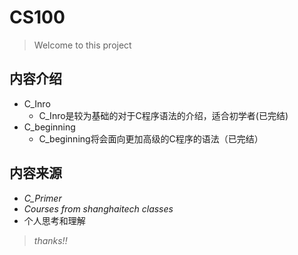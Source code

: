 # CS100
> Welcome to this project
## 内容介绍
- C_Inro
  - C_Inro是较为基础的对于C程序语法的介绍，适合初学者(已完结)
- C_beginning
  - C_beginning将会面向更加高级的C程序的语法（已完结）
## 内容来源
- *C_Primer*
- *Courses from shanghaitech classes*
- 个人思考和理解
> *thanks!!*
